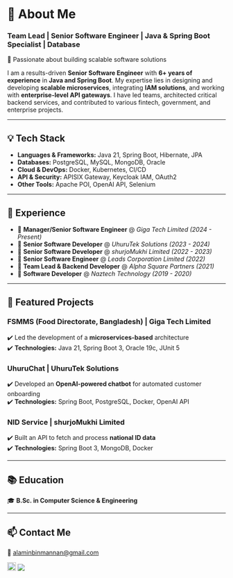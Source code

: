 # 💫 About Me

### **Team Lead | Senior Software Engineer | Java & Spring Boot Specialist | Database**  
🚀 Passionate about building scalable software solutions  

I am a results-driven **Senior Software Engineer** with **6+ years of experience** in **Java and Spring Boot**. My expertise lies in designing and developing **scalable microservices**, integrating **IAM solutions**, and working with **enterprise-level API gateways**. I have led teams, architected critical backend services, and contributed to various fintech, government, and enterprise projects.  

---

## 💡 Tech Stack  
- **Languages & Frameworks:** Java 21, Spring Boot, Hibernate, JPA  
- **Databases:** PostgreSQL, MySQL, MongoDB, Oracle  
- **Cloud & DevOps:** Docker, Kubernetes, CI/CD  
- **API & Security:** APISIX Gateway, Keycloak IAM, OAuth2  
- **Other Tools:** Apache POI, OpenAI API, Selenium  

---

## 💼 Experience  
- 🔹 **Manager/Senior Software Engineer** @ *Giga Tech Limited* *(2024 - Present)*  
- 🔹 **Senior Software Developer** @ *UhuruTek Solutions* *(2023 - 2024)*  
- 🔹 **Senior Software Developer** @ *shurjoMukhi Limited* *(2022 - 2023)*  
- 🔹 **Senior Software Engineer** @ *Leads Corporation Limited* *(2022)*  
- 🔹 **Team Lead & Backend Developer** @ *Alpha Square Partners* *(2021)*  
- 🔹 **Software Developer** @ *Naztech Technology* *(2019 - 2020)*  

---

## 🚀 Featured Projects  

### **FSMMS (Food Directorate, Bangladesh) | Giga Tech Limited**  
✔️ Led the development of a **microservices-based** architecture  
✔️ **Technologies:** Java 21, Spring Boot 3, Oracle 19c, JUnit 5  

### **UhuruChat | UhuruTek Solutions**  
✔️ Developed an **OpenAI-powered chatbot** for automated customer onboarding  
✔️ **Technologies:** Spring Boot, PostgreSQL, Docker, OpenAI API  

### **NID Service | shurjoMukhi Limited**  
✔️ Built an API to fetch and process **national ID data**  
✔️ **Technologies:** Spring Boot 3, MongoDB, Docker  

---

## 📚 Education  
🎓 **B.Sc. in Computer Science & Engineering**  

---

## 📫 Contact Me  
📧 [alaminbinmannan@gmail.com](mailto:alaminbinmannan@gmail.com)  
<div style="margin-top: 7px; margin-bottom: 10px;">
    <a href="https://www.linkedin.com/in/aabam99" style="display: inline-flex; align-items: center; gap: 5px;">
        <img src="https://upload.wikimedia.org/wikipedia/commons/8/81/LinkedIn_icon.svg" width="20px" height="20px" alt="LinkedIn">
    </a>  
    <a href="https://www.linkedin.com/in/aabam99">
        <img src="https://img.shields.io/badge/LinkedIn-Profile-blue?style=flat&logo=linkedin&logoColor=white">
    </a>
</div> 



